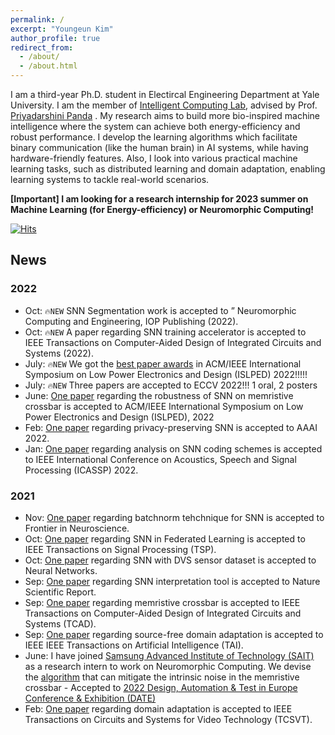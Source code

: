 ```yaml
---
permalink: /
excerpt: "Youngeun Kim"
author_profile: true
redirect_from: 
  - /about/
  - /about.html
---
```


I am a third-year Ph.D. student in Electircal Engineering Department at Yale University. I am the member of [Intelligent Computing Lab](https://intelligentcomputinglab.yale.edu), advised by Prof. [Priyadarshini Panda](https://scholar.google.com/citations?user=qA5WsYUAAAAJ&hl) .
My research aims to build more bio-inspired machine intelligence where the system can achieve both energy-efficiency and robust performance. 
I develop the learning algorithms which facilitate binary communication (like the human brain) in AI systems, while having  hardware-friendly features.
Also, I look into various practical machine learning tasks, such as distributed learning and domain adaptation, enabling learning systems to tackle real-world scenarios.

<!-- 
This is the front page of a website that is powered by the [academicpages template](https://github.com/academicpages/academicpages.github.io) and hosted on GitHub pages. [GitHub pages](https://pages.github.com) is a free service in which websites are built and hosted from code and data stored in a GitHub repository, automatically updating when a new commit is made to the respository. This template was forked from the [Minimal Mistakes Jekyll Theme](https://mmistakes.github.io/minimal-mistakes/) created by Michael Rose, and then extended to support the kinds of content that academics have: publications, talks, teaching, a portfolio, blog posts, and a dynamically-generated CV. You can fork [this repository](https://github.com/academicpages/academicpages.github.io) right now, modify the configuration and markdown files, add your own PDFs and other content, and have your own site for free, with no ads! An older version of this template powers my own personal website at [stuartgeiger.com](http://stuartgeiger.com), which uses [this Github repository](https://github.com/staeiou/staeiou.github.io). -->

**[Important] I am looking for a research internship for 2023 summer on Machine Learning (for Energy-efficiency) or Neuromorphic Computing!**

[![Hits](https://hits.seeyoufarm.com/api/count/incr/badge.svg?url=https%3A%2F%2Fyoungryan1993.github.io%2Fhomepage%2F&count_bg=%2379C83D&title_bg=%23555555&icon=tencentqq.svg&icon_color=%23E7E7E7&title=hits&edge_flat=false)](https://hits.seeyoufarm.com)


## News

### 2022
- Oct: ```🔥NEW``` SNN Segmentation work is accepted to ” Neuromorphic Computing and Engineering, IOP Publishing (2022).
- Oct: ```🔥NEW``` A paper regarding SNN training accelerator is accepted to IEEE Transactions on Computer-Aided Design of Integrated Circuits and Systems (2022).
- July: ```🔥NEW``` We got the [best paper awards](https://arxiv.org/abs/2206.09599) in ACM/IEEE International Symposium on Low Power Electronics and Design (ISLPED) 2022!!!!!
- July: ```🔥NEW``` Three papers are accepted to ECCV 2022!!! 1 oral, 2 posters
- June: [One paper](https://arxiv.org/abs/2206.09599) regarding the robustness of SNN on memristive crossbar is accepted to ACM/IEEE International Symposium on Low Power Electronics and Design (ISLPED), 2022
- Feb: [One paper](https://aaai-2022.virtualchair.net/poster_aaai1671) regarding privacy-preserving SNN is accepted to AAAI 2022. 
- Jan: [One paper](https://ieeexplore.ieee.org/abstract/document/9747906) regarding analysis on SNN coding schemes is accepted to IEEE International Conference on Acoustics, Speech and Signal Processing (ICASSP) 2022. 


### 2021
- Nov: [One paper](https://www.frontiersin.org/articles/10.3389/fnins.2021.773954/full) regarding batchnorm tehchnique for SNN is accepted to Frontier in Neuroscience. 
- Oct: [One paper](https://ieeexplore.ieee.org/abstract/document/9583900) regarding SNN in Federated Learning is accepted to IEEE Transactions on Signal Processing (TSP). 
- Oct: [One paper](https://www.sciencedirect.com/science/article/abs/pii/S0893608021003841) regarding SNN with DVS sensor dataset is accepted to Neural Networks. 
- Sep: [One paper](https://www.nature.com/articles/s41598-021-98448-0) regarding SNN interpretation tool is accepted to Nature Scientific Report. 
- Sep: [One paper](https://ieeexplore.ieee.org/abstract/document/9528857) regarding memristive crossbar is accepted to IEEE Transactions on Computer-Aided Design of Integrated Circuits and Systems (TCAD). 
- Sep: [One paper](https://ieeexplore.ieee.org/abstract/document/9528982/) regarding source-free domain adaptation is accepted to IEEE IEEE Transactions on Artificial Intelligence (TAI). 
- June: I have joined [Samsung Advanced Institute of Technology (SAIT)](https://www.sait.samsung.co.kr/saithome/main/main.do) as a research intern to work on Neuromorphic Computing. We devise the [algorithm](https://dl.acm.org/doi/abs/10.5555/3539845.3540103) that can mitigate the intrinsic noise in the memristive crossbar - Accepted to [2022 Design, Automation & Test in Europe Conference & Exhibition (DATE)](https://www.date-conference.com/)
- Feb: [One paper](https://ieeexplore.ieee.org/abstract/document/9343861/) regarding domain adaptation is accepted to IEEE Transactions on Circuits and Systems for Video Technology (TCSVT). 
